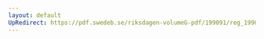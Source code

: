 ```yaml
---
layout: default
UpRedirect: https://pdf.swedeb.se/riksdagen-volumeG-pdf/199091/reg_199091/reg_199091_0508.pdf
---
```

